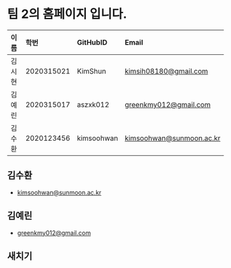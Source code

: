 # 팀 2의 홈페이지 입니다.

| 이름 | 학번 | GitHubID | Email |
|:----|:----|:----|:----|
| 김시현 | 2020315021 | KimShun | kimsih08180@gmail.com |
| 김예린 | 2020315017 | aszxk012 | greenkmy012@gmail.com |
| 김수환| 2020123456 | kimsoohwan | kimsoohwan@sunmoon.ac.kr |


## 김수환
- kimsoohwan@sunmoon.ac.kr

## 김예린
- greenkmy012@gmail.com

## 새치기
